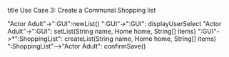 title Use Case 3: Create a Communal Shopping list

"Actor Adult"->":GUI":newList()
":GUI"->":GUI": displayUserSelect
"Actor Adult"->":GUI": setList(String name, Home home, String[] items)
":GUI"->*":ShoppingList": createList(String name, Home home, String[] items)
":ShoppingList"-->"Actor Adult": confirmSave()